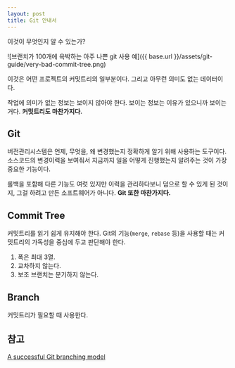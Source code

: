 ```yaml
---
layout: post
title: Git 안내서
---
```


이것이 무엇인지 알 수 있는가?

![브랜치가 100개에 육박하는 아주 나쁜 git 사용 예]({{ base.url }}/assets/git-guide/very-bad-commit-tree.png)

이것은 어떤 프로젝트의 커밋트리의 일부분이다. 그리고 아무런 의미도 없는 데이터이다.

작업에 의미가 없는 정보는 보이지 않아야 한다. 보이는 정보는 이유가 있으니까 보이는 거다.
**커밋트리도 마찬가지다.**

## Git

버전관리시스템은 언제, 무엇을, 왜 변경했는지 정확하게 알기 위해 사용하는 도구이다.
소스코드의 변경이력을 보여줘서 지금까지 일을 어떻게 진행했는지 알려주는 것이 가장 중요한 기능이다.

롤백을 포함해 다른 기능도 여럿 있지만 이력을 관리하다보니 덤으로 할 수 있게 된 것이지, 그걸 하려고 만든 소프트웨어가 아니다.
**Git 또한 마찬가지다.**

## Commit Tree

커밋트리를 읽기 쉽게 유지해야 한다.
Git의 기능(`merge`, `rebase` 등)을 사용할 때는 커밋트리의 가독성을 중심에 두고 판단해야 한다.

1. 폭은 최대 3열.
2. 교차하지 않는다.
3. 보조 브랜치는 분기하지 않는다.

## Branch

커밋트리가 필요할 때 사용한다.

## 참고

[A successful Git branching model](http://nvie.com/posts/a-successful-git-branching-model)
